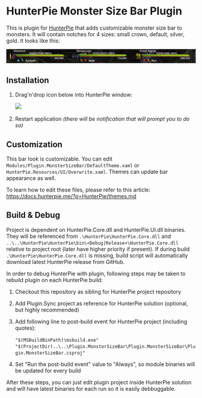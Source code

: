 ﻿# HunterPie Monster Size Bar Plugin

This is plugin for [HunterPie](https://github.com/Haato3o/HunterPie) that adds customizable monster size bar to monsters. It will contain notches for 4 sizes: small crown, default, silver, gold. It looks like this:

![preview](./readme/preview.png)

## Installation

1. Drag'n'drop icon below into HunterPie window:

   [<img src="https://raw.githubusercontent.com/amadare42/HunterPie.MonsterSizeBarPlugin/master/readme/plugin.svg">](https://raw.githubusercontent.com/amadare42/HunterPie.MonsterSizeBarPlugin/master/Plugin.MonsterSizeBar/bin/Release/module.json)

2. Restart application *(there will be notification that will prompt you to do so)*

## Customization

This bar look is customizable. You can edit `Modules/Plugin.MonsterSizeBar/DefaultTheme.xaml` or `HunterPie.Resources/UI/Overwrite.xaml`. Themes can update bar appearance as well.

To learn how to edit these files, please refer to this article: https://docs.hunterpie.me/?p=HunterPie/themes.md

## Build & Debug

Project is dependent on HunterPie.Core.dll and HunterPie.UI.dll binaries. They will be referenced from `.\HunterPie\HunterPie.Core.dll` and `..\..\HunterPie\HunterPie\bin\<Debug|Release>\HunterPie.Core.dll` relative to project root (later have higher priority if present). If during build `.\HunterPie\HunterPie.Core.dll` is missing, build script will automatically download latest HunterPie release from GitHub.

In order to debug HunterPie with plugin, following steps may be taken to rebuild plugin on each HunterPie build:

1. Checkout this repository as sibling for HunterPie project repository
2. Add Plugin.Sync project as reference for HunterPie solution (optional, but highly recommended)
3. Add following line to post-build event for HunterPie project (including quotes):

   ```"$(MSBuildBinPath)\msbuild.exe" "$(ProjectDir)..\..\Plugin.MonsterSizeBar\Plugin.MonsterSizeBar\Plugin.MonsterSizeBar.csproj"```
4. Set "Run the post-build event" value to "Always", so module binaries will be updated for every build

After these steps, you can just edit plugin project inside HunterPie solution and will have latest binaries for each run so it is easily debbuggable.